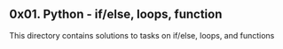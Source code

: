 ## 0x01. Python - if/else, loops, function<br>
This directory contains solutions to tasks on if/else, loops, and functions
